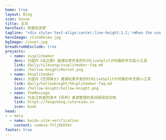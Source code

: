 ```yaml
---
home: true
layout: Blog
icon: house
title: 主页
heroText: 奇葩的灵梦
tagline: "<div style='text-align:center;line-height:1.2;'>When the sun is gone,</div><div style='text-align:center;line-height:1.2;'>prepare to watch the stars shine upon.</div>"
heroImage: /CuteReimu.jpg
bgImage: /cover.jpg
breadcrumbExclude: true
projects:
  - name: sssplitmaker
    desc: 为国内《丝之歌》速通玩家开发的针对LiveSplit计时器的中文版小工具
    link: daily/silksong/sssplitmaker-faq.md
    icon: /hollow-knight/Hornet.png
  - name: hksplitmaker
    desc: 为国内《空洞骑士》速通玩家开发的针对LiveSplit计时器的中文版小工具
    link: daily/hollowknight/hksplitmaker-faq.md
    icon: /hollow-knight/hollow-knight.png
  - name: TheMessage
    desc: 为自己热爱的游卡《风声》桌游整理的民间版规则文档
    link: https://fengsheng.cutereimu.cn
    icon: book
head:
- - meta
  - name: baidu-site-verification
    content: codeva-TVljOEEV4r
footer: true
---
```

